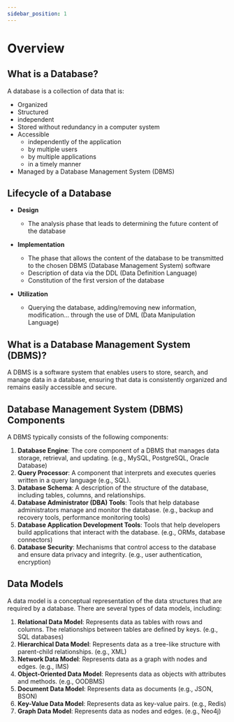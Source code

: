 ```yaml
---
sidebar_position: 1
---
```


# Overview

## What is a Database?

A database is a collection of data that is:
- Organized
- Structured
- independent
- Stored without redundancy in a computer system
- Accessible
    - independently of the application
    - by multiple users
    - by multiple applications
    - in a timely manner
- Managed by a Database Management System (DBMS)

## Lifecycle of a Database

- **Design**
  - The analysis phase that leads to determining the future content of the database

- **Implementation**
  - The phase that allows the content of the database to be transmitted to the chosen DBMS (Database Management System) software
  - Description of data via the DDL (Data Definition Language)
  - Constitution of the first version of the database

- **Utilization**
  - Querying the database, adding/removing new information, modification... through the use of DML (Data Manipulation Language)


## What is a Database Management System (DBMS)?

A DBMS is a software system that enables users to store, search, and manage data in a database, ensuring that data is consistently organized and remains easily accessible and secure.

## Database Management System (DBMS) Components

A DBMS typically consists of the following components:

1. **Database Engine**: The core component of a DBMS that manages data storage, retrieval, and updating. (e.g., MySQL, PostgreSQL, Oracle Database)
2. **Query Processor**: A component that interprets and executes queries written in a query language (e.g., SQL).
3. **Database Schema**: A description of the structure of the database, including tables, columns, and relationships.
4. **Database Administrator (DBA) Tools**: Tools that help database administrators manage and monitor the database. (e.g., backup and recovery tools, performance monitoring tools)
5. **Database Application Development Tools**: Tools that help developers build applications that interact with the database. (e.g., ORMs, database connectors)
6. **Database Security**: Mechanisms that control access to the database and ensure data privacy and integrity. (e.g., user authentication, encryption)

## Data Models

A data model is a conceptual representation of the data structures that are required by a database. There are several types of data models, including:

1. **Relational Data Model**: Represents data as tables with rows and columns. The relationships between tables are defined by keys. (e.g., SQL databases)
2. **Hierarchical Data Model**: Represents data as a tree-like structure with parent-child relationships. (e.g., XML)
3. **Network Data Model**: Represents data as a graph with nodes and edges. (e.g., IMS)
4. **Object-Oriented Data Model**: Represents data as objects with attributes and methods. (e.g., OODBMS)
5. **Document Data Model**: Represents data as documents (e.g., JSON, BSON)
6. **Key-Value Data Model**: Represents data as key-value pairs. (e.g., Redis)
7. **Graph Data Model**: Represents data as nodes and edges. (e.g., Neo4j)

